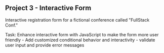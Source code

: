 Project 3 - Interactive Form
-----------------------------

Interactive registration form for a fictional conference called "FullStack Conf."

Task: Enhance interactive form with JavaScript to make the form more user friendly
	- Add customized conditional behavior and interactivity
	- validate user input and provide error messages
